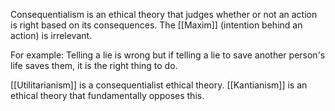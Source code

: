 Consequentialism is an ethical theory that judges whether or not an action is right based on its consequences. The [[Maxim]] (intention behind an action) is irrelevant. 

For example: Telling a lie is wrong but if telling a lie to save another person's life saves them, it is the right thing to do. 

[[Utilitarianism]] is a consequentialist ethical theory. [[Kantianism]] is an ethical theory that fundamentally opposes this. 